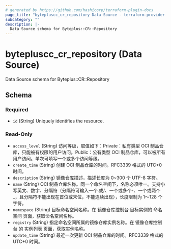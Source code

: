 ```yaml
---
# generated by https://github.com/hashicorp/terraform-plugin-docs
page_title: "bytepluscc_cr_repository Data Source - terraform-provider-bytepluscc"
subcategory: ""
description: |-
  Data Source schema for Byteplus::CR::Repository
---
```


# bytepluscc_cr_repository (Data Source)

Data Source schema for Byteplus::CR::Repository



<!-- schema generated by tfplugindocs -->
## Schema

### Required

- `id` (String) Uniquely identifies the resource.

### Read-Only

- `access_level` (String) 访问等级，取值如下：Private：私有类型 OCI 制品仓库，只能被有权限的用户访问。Public：公有类型 OCI 制品仓库，可以被所有用户访问。单次可填写一个或多个访问等级。
- `create_time` (String) 创建 OCI 制品仓库的时间。RFC3339 格式的 UTC+0 时间。
- `description` (String) 镜像仓库描述，描述长度为 0~300 个 UTF-8 字符。
- `name` (String) OCI 制品仓库名称。同一个命名空间下，名称必须唯一。支持小写英文、数字、分隔符（分隔符可输入一个.或/、一个或多个-、一个或两个_，且分隔符不能出现在首位或末位，不能连续出现），长度限制为 1～128 个字符。
- `namespace` (String) 目标命名空间名称。在 镜像仓库控制台 目标实例的 命名空间 页面，获取命名空间名称。
- `registry` (String) 指定命名空间所属的镜像仓库实例名称。在 镜像仓库控制台 的 实例列表 页面，获取实例名称。
- `update_time` (String) 最近一次更新 OCI 制品仓库的时间。RFC3339 格式的 UTC+0 时间。
